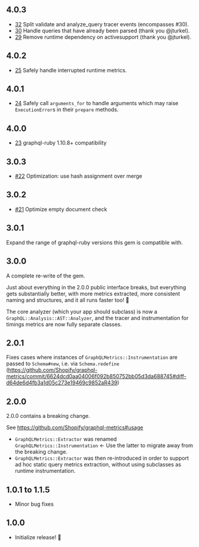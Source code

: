 4.0.3
-----
- [32](https://github.com/Shopify/graphql-metrics/pull/32) Split validate and analyze_query tracer events (encompasses #30).
- [30](https://github.com/Shopify/graphql-metrics/pull/30) Handle queries that have already been parsed (thank you @jturkel).
- [29](https://github.com/Shopify/graphql-metrics/pull/29) Remove runtime dependency on activesupport (thank you @jturkel).

4.0.2
-----
- [25](https://github.com/Shopify/graphql-metrics/pull/25) Safely handle interrupted runtime metrics.

4.0.1
-----
- [24](https://github.com/Shopify/graphql-metrics/pull/24) Safely call `arguments_for` to handle arguments which may
raise `ExecutionError`s in their `prepare` methods.

4.0.0
-----
- [23](https://github.com/Shopify/graphql-metrics/pull/23) graphql-ruby 1.10.8+ compatibility

3.0.3
-----

- [#22](https://github.com/Shopify/graphql-metrics/pull/22) Optimization: use hash assignment over merge

3.0.2
-----

- [#21](https://github.com/Shopify/graphql-metrics/pull/21) Optimize empty document check

3.0.1
-----

Expand the range of graphql-ruby versions this gem is compatible with.

3.0.0
-----

A complete re-write of the gem.

Just about everything in the 2.0.0 public interface breaks, but everything gets substantially better, with more metrics
extracted, more consistent naming and structures, and it all runs faster too! 🎉

The core analyzer (which your app should subclass) is now a `GraphQL::Analysis::AST::Analyzer`, and the tracer and
instrumentation for timings metrics are now fully separate classes.

2.0.1
-----

Fixes cases where instances of `GraphQLMetrics::Instrumentation` are passed to `Schema#new`, i.e. via `Schema.redefine`
(https://github.com/Shopify/graphql-metrics/commit/6624dcd0aa04006f092b850752bb05d3da688745#diff-d64de6d4fb3a1d05c273e19469c9852aR439)

2.0.0
-----

2.0.0 contains a breaking change.

See https://github.com/Shopify/graphql-metrics#usage

* `GraphQLMetrics::Extractor` was renamed `GraphQLMetrics::Instrumentation` <- Use the latter to migrate away from the
  breaking change.
* `GraphQLMetrics::Extractor` was then re-introduced in order to support ad hoc static query metrics extraction,
  without using subclasses as runtime instrumentation.


1.0.1 to 1.1.5
-----

* Minor bug fixes

1.0.0
-----

* Initialize release! 🎉
